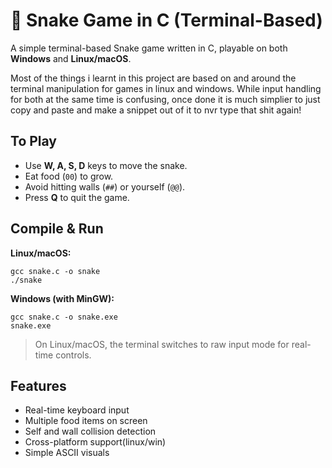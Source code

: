 # 🐍 Snake Game in C (Terminal-Based)

A simple terminal-based Snake game written in C, playable on both **Windows** and **Linux/macOS**.

Most of the things i learnt in this project are based on and around the terminal manipulation for games in linux and windows. While input handling for both at the same time
is confusing, once done it is much simplier to just copy and paste and make a snippet out of it to nvr type that shit again!


## To Play

- Use **W, A, S, D** keys to move the snake.
- Eat food (`00`) to grow.
- Avoid hitting walls (`##`) or yourself (`@@`).
- Press **Q** to quit the game.


## Compile & Run

**Linux/macOS:**
```
gcc snake.c -o snake
./snake
```

**Windows (with MinGW):**
```
gcc snake.c -o snake.exe
snake.exe
```

> On Linux/macOS, the terminal switches to raw input mode for real-time controls.


## Features

- Real-time keyboard input
- Multiple food items on screen
- Self and wall collision detection
- Cross-platform support(linux/win)
- Simple ASCII visuals

